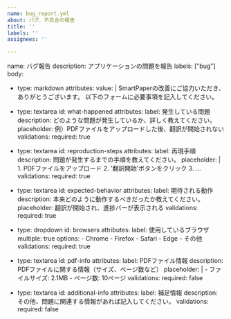 ```yaml
---
name: bug_report.yml
about: バグ、不具合の報告
title: ''
labels: ''
assignees: ''

---
```


name: バグ報告
description: アプリケーションの問題を報告
labels: ["bug"]
body:
  - type: markdown
    attributes:
      value: |
        SmartPaperの改善にご協力いただき、ありがとうございます。
        以下のフォームに必要事項を記入してください。

  - type: textarea
    id: what-happened
    attributes:
      label: 発生している問題
      description: どのような問題が発生しているか、詳しく教えてください。
      placeholder: 例）PDFファイルをアップロードした後、翻訳が開始されない
    validations:
      required: true

  - type: textarea
    id: reproduction-steps
    attributes:
      label: 再現手順
      description: 問題が発生するまでの手順を教えてください。
      placeholder: |
        1. PDFファイルをアップロード
        2. '翻訳開始'ボタンをクリック
        3. ...
    validations:
      required: true

  - type: textarea
    id: expected-behavior
    attributes:
      label: 期待される動作
      description: 本来どのように動作するべきだったか教えてください。
      placeholder: 翻訳が開始され、進捗バーが表示される
    validations:
      required: true

  - type: dropdown
    id: browsers
    attributes:
      label: 使用しているブラウザ
      multiple: true
      options:
        - Chrome
        - Firefox
        - Safari
        - Edge
        - その他
    validations:
      required: true

  - type: textarea
    id: pdf-info
    attributes:
      label: PDFファイル情報
      description: PDFファイルに関する情報（サイズ、ページ数など）
      placeholder: |
        - ファイルサイズ: 2.1MB
        - ページ数: 10ページ
    validations:
      required: false

  - type: textarea
    id: additional-info
    attributes:
      label: 補足情報
      description: その他、問題に関連する情報があれば記入してください。
    validations:
      required: false
